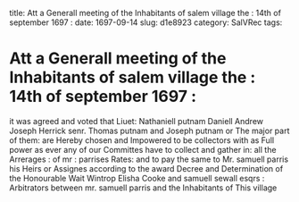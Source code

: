 title: Att a Generall meeting of the Inhabitants of salem village the : 14th of september 1697 :
date: 1697-09-14
slug: d1e8923
category: SalVRec
tags: 


<div markdown class="doc" id="d1e8923">


# Att a Generall meeting of the Inhabitants of salem village the : 14th of september 1697 : 

it was agreed and voted that Liuet: Nathaniell putnam Daniell Andrew Joseph Herrick senr. Thomas putnam and Joseph putnam or The major part of them: are Hereby chosen and Impowered to be collectors with as Full power as ever any of our Committes have to collect and gather in: all the Arrerages : of mr : parrises Rates: and to pay the same to Mr. samuell parris his Heirs or Assignes according to the award Decree and Determination of the Honourable Wait Wintrop Elisha Cooke and samuell sewall esqrs : Arbitrators between mr. samuell parris and the Inhabitants of This village
</div>